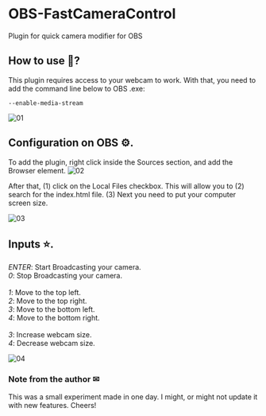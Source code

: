# OBS-FastCameraControl
 Plugin for quick camera modifier for OBS
 
## How to use 🤔?
This plugin requires access to your webcam to work. With that, you need to add the command line below to OBS .exe:

`--enable-media-stream`

![01](https://github.com/orbtz/OBS-QuickCameraControl/blob/master/readme_images/img_01.png "OBS Configuration")

## Configuration on OBS ⚙.
To add the plugin, right click inside the Sources section, and add the Browser element.
![02](https://github.com/orbtz/OBS-QuickCameraControl/blob/master/readme_images/img_02.png "Inside OBS")

After that, (1) click on the Local Files checkbox. This will allow you to (2) search for the index.html file. (3) Next you need to put your computer screen size.

![03](https://github.com/orbtz/OBS-QuickCameraControl/blob/master/readme_images/img_03.png "Plugin Configuration")

## Inputs ⭐.
*ENTER*: Start Broadcasting your camera.\
*0*: Stop Broadcasting your camera.\
\
*1*: Move to the top left.\
*2*: Move to the top right.\
*3*: Move to the bottom left.\
*4*: Move to the bottom right.\
\
*3*: Increase webcam size.\
*4*: Decrease webcam size.

![04](https://github.com/orbtz/OBS-QuickCameraControl/blob/master/readme_images/gif_01.gif "Good!")

### Note from the author ✉
This was a small experiment made in one day. I might, or might not update it with new features. Cheers!
